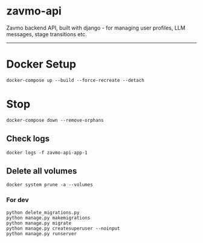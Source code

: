 # zavmo-api
Zavmo backend API, built with django - for managing user profiles, LLM messages, stage transitions etc.

---
# Docker Setup
```
docker-compose up --build --force-recreate --detach
```
# Stop
```
docker-compose down --remove-orphans
```

## Check logs
```
docker logs -f zavmo-api-app-1
```
## Delete all volumes
```
docker system prune -a --volumes
```


### For dev

```
python delete_migrations.py
python manage.py makemigrations
python manage.py migrate
python manage.py createsuperuser --noinput
python manage.py runserver
```
